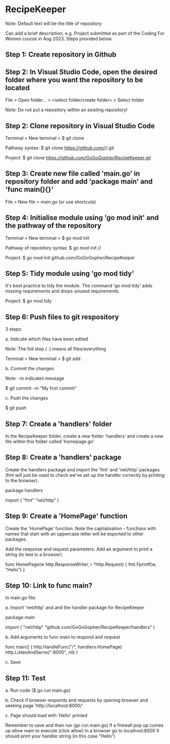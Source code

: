 # RecipeKeeper 
Note: Default text will be the title of repository  
  
Can add a brief description, e.g. Project submitted as part of the Coding For Women course in Aug 2023. Steps provided below.  
  
## Step 1: Create repository in Github
  
## Step 2: In Visual Studio Code, open the desired folder where you want the repository to be located
File > Open folder... > <select folder/create folder> > Select folder  

Note: Do not put a repository within an existing repository!  
  
## Step 2: Clone repository in Visual Studio Code  
Terminal > New terminal > $ git clone <paste link to your repository>  

Pathway syntax: $ git clone <https://github.com/>/<github username>/<name of repository>.git  

Project: $ git clone https://github.com/GoGoGopher/RecipeKeeper.git  
  
## Step 3: Create new file called 'main.go' in repository folder and add 'package main' and 'func main(){}'
File > New file > main.go (or use shortcuts)  
  
## Step 4: Initialise module using 'go mod init' and the pathway of the repository
Terminal > New terminal > $ go mod init <path of repository>  

Pathway of repository syntax: $ go mod init <github path>/<github username>/<name of repository>  

Project: $ go mod init github.com/GoGoGopher/RecipeKeeper  
  
## Step 5: Tidy module using 'go mod tidy'
It's best practice to tidy the module. The command 'go mod tidy' adds missing requirements and drops unused requirements.  

Project: $ go mod tidy  
  
## Step 6: Push files to git respository
3 steps:  
    
a. Indicate which files have been edited  

Note: The full stop ( .) means all files/everything  

Terminal > New terminal > $ git add .  
  
b. Commit the changes  

Note: -m indicates message  

$ git commit -m "My first commit"  
  
c. Push the changes  

$ git push  
  
## Step 7: Create a 'handlers' folder
In the RecipeKeeper folder, create a new folder 'handlers' and create a new file within this folder called 'homepage.go'  

## Step 8: Create a 'handlers' package
Create the handlers package and import the 'fmt' and 'net/http' packages (fmt will just be used to check we've set up the handler correctly by printing to the browser).  

package handlers

import (
	"fmt"
	"net/http"
)

## Step 9: Create a 'HomePage' function
Create the 'HomePage' function. Note the captialisation - functions with names that start with an uppercase letter will be exported to other packages. 

Add the response and request parameters. Add an argument to print a string (to test in a browser).

func HomePage(w http.ResponseWriter, r *http.Request) {
	fmt.Fprintf(w, "Hello")
}

## Step 10: Link to func main?
In main.go file:  
  
a. Import 'net/http' and and the handler package for RecipeKeeper    

package main

import (
	"net/http"
	"github.com/GoGoGopher/RecipeKeeper/handlers"
)

b. Add arguments to func main to respond and request

func main() {
	http.HandleFunc("/", handlers.HomePage)
	http.ListenAndServe(":8000", nil)
}

c. Save

## Step 11: Test

a. Run code ($ go run main.go)

b. Check if browser responds and requests by opening browser and seeking page 'http://localhost:8000/'

c. Page should load with 'Hello' printed






Remember to save and then run (go run main.go)
If a firewall pop up comes up allow main to execute (click allow)
In a browser go to localhost:8000
It should print your handler string (in this case "Hello")